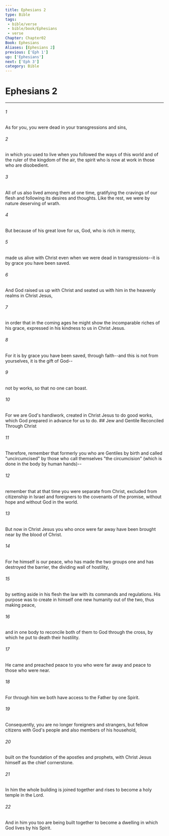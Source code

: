 ```yaml
---
title: Ephesians 2
type: Bible
tags:
 - bible/verse
 - bible/book/Ephesians
 - verse
Chapter: Chapter02
Book: Ephesians
Aliases: [Ephesians 2]
previous: ['Eph 1']
up: ['Ephesians']
next: ['Eph 3']
category: Bible
---
```

# Ephesians 2

***


###### 1 
As for you, you were dead in your transgressions and sins, 

###### 2 
in which you used to live when you followed the ways of this world and of the ruler of the kingdom of the air, the spirit who is now at work in those who are disobedient. 

###### 3 
All of us also lived among them at one time, gratifying the cravings of our flesh and following its desires and thoughts. Like the rest, we were by nature deserving of wrath. 

###### 4 
But because of his great love for us, God, who is rich in mercy, 

###### 5 
made us alive with Christ even when we were dead in transgressions--it is by grace you have been saved. 

###### 6 
And God raised us up with Christ and seated us with him in the heavenly realms in Christ Jesus, 

###### 7 
in order that in the coming ages he might show the incomparable riches of his grace, expressed in his kindness to us in Christ Jesus. 

###### 8 
For it is by grace you have been saved, through faith--and this is not from yourselves, it is the gift of God-- 

###### 9 
not by works, so that no one can boast. 

###### 10 
For we are God's handiwork, created in Christ Jesus to do good works, which God prepared in advance for us to do. ## Jew and Gentile Reconciled Through Christ 

###### 11 
Therefore, remember that formerly you who are Gentiles by birth and called "uncircumcised" by those who call themselves "the circumcision" (which is done in the body by human hands)-- 

###### 12 
remember that at that time you were separate from Christ, excluded from citizenship in Israel and foreigners to the covenants of the promise, without hope and without God in the world. 

###### 13 
But now in Christ Jesus you who once were far away have been brought near by the blood of Christ. 

###### 14 
For he himself is our peace, who has made the two groups one and has destroyed the barrier, the dividing wall of hostility, 

###### 15 
by setting aside in his flesh the law with its commands and regulations. His purpose was to create in himself one new humanity out of the two, thus making peace, 

###### 16 
and in one body to reconcile both of them to God through the cross, by which he put to death their hostility. 

###### 17 
He came and preached peace to you who were far away and peace to those who were near. 

###### 18 
For through him we both have access to the Father by one Spirit. 

###### 19 
Consequently, you are no longer foreigners and strangers, but fellow citizens with God's people and also members of his household, 

###### 20 
built on the foundation of the apostles and prophets, with Christ Jesus himself as the chief cornerstone. 

###### 21 
In him the whole building is joined together and rises to become a holy temple in the Lord. 

###### 22 
And in him you too are being built together to become a dwelling in which God lives by his Spirit. 
